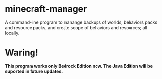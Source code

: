 # minecraft-manager

A command-line program to manange backups of worlds, behaviors packs and resource packs, and create scope of behaviors and resources; all locally.

# Waring!
**This program works only Bedrock Edition now. The Java Edition will be suported in future updates.**
